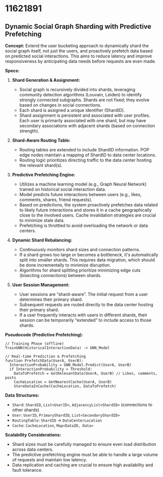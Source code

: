 # 11621891

## Dynamic Social Graph Sharding with Predictive Prefetching

**Concept:** Extend the user bucketing approach to dynamically shard the social graph itself, not just the users, and proactively prefetch data based on predicted social interactions. This aims to reduce latency and improve responsiveness by anticipating data needs before requests are even made.

**Specs:**

1.  **Shard Generation & Assignment:**
    *   Social graph is recursively divided into shards, leveraging community detection algorithms (Louvain, Leiden) to identify strongly connected subgraphs.  Shards are not fixed; they evolve based on changes in social connections.
    *   Each shard is assigned a unique identifier (ShardID).
    *   Shard assignment is persistent and associated with user profiles. Each user is primarily associated with one shard, but may have secondary associations with adjacent shards (based on connection strength).

2.  **Shard-Aware Routing Table:**
    *   Routing tables are extended to include ShardID information. POP edge nodes maintain a mapping of ShardID to data center locations.
    *   Routing logic prioritizes directing traffic to the data center hosting the relevant shard(s).

3.  **Predictive Prefetching Engine:**
    *   Utilizes a machine learning model (e.g., Graph Neural Network) trained on historical social interaction data.
    *   Model predicts future interactions between users (e.g., likes, comments, shares, friend requests).
    *   Based on predictions, the system proactively prefetches data related to likely future interactions and stores it in a cache geographically close to the involved users.  Cache invalidation strategies are crucial to minimize stale data.
    *   Prefetching is throttled to avoid overloading the network or data centers.

4.  **Dynamic Shard Rebalancing:**
    *   Continuously monitors shard sizes and connection patterns.
    *   If a shard grows too large or becomes a bottleneck, it's automatically split into smaller shards.  This requires data migration, which should be done incrementally to minimize disruption.
    *   Algorithms for shard splitting prioritize minimizing edge cuts (bisecting connections) between shards.

5.  **User Session Management:**
    *   User sessions are “shard-aware”.  The initial request from a user determines their primary shard.
    *   Subsequent requests are routed directly to the data center hosting their primary shard.
    *   If a user frequently interacts with users in different shards, their session can be temporarily “extended” to include access to those shards.

**Pseudocode (Predictive Prefetching):**

```
// Training Phase (offline)
TrainGNN(HistoricalInteractionData) -> GNN_Model

// Real-time Prediction & Prefetching
function PrefetchData(UserA, UserB):
  InteractionProbability = GNN_Model.Predict(UserA, UserB)
  if InteractionProbability > Threshold:
    DataToPrefetch = GetRelevantData(UserA, UserB) // Likes, comments, posts
    CacheLocation = GetNearestCache(UserA, UserB)
    StoreDataInCache(CacheLocation, DataToPrefetch)
```

**Data Structures:**

*   `Shard`:  `ShardID`, `List<UserID>`, `AdjacencyList<ShardID>` (connections to other shards)
*   `User`: `UserID`, `PrimaryShardID`, `List<SecondaryShardID>`
*   `RoutingTable`: `ShardID` -> `DataCenterLocation`
*   `Cache`: `CacheLocation`, `Map<DataID, Data>`

**Scalability Considerations:**

*   Shard sizes must be carefully managed to ensure even load distribution across data centers.
*   The predictive prefetching engine must be able to handle a large volume of requests and maintain low latency.
*   Data replication and caching are crucial to ensure high availability and fault tolerance.